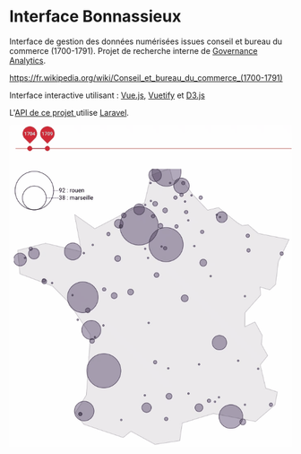 # Interface Bonnassieux

Interface de gestion des données numérisées issues conseil et bureau du commerce (1700-1791).
Projet de recherche interne de [Governance Analytics](https://www.governanceanalytics.org/).

https://fr.wikipedia.org/wiki/Conseil_et_bureau_du_commerce_(1700-1791)

Interface interactive utilisant : [Vue.js](https://vuejs.org/), [Vuetify](https://vuetifyjs.com/) et [D3.js](https://d3js.org/)

L'[API de ce projet ](https://github.com/chaves/bonnassieux_serveur) utilise [Laravel](https://laravel.com/).

![Projet Bonnassieux](bonnassieux.gif)
